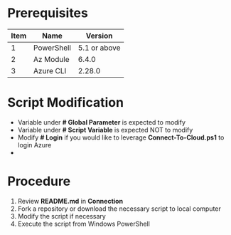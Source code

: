 # Prerequisites
| Item | Name | Version |
| - | - | - | 
| 1 | PowerShell | 5.1 or above |
| 2 | Az Module | 6.4.0 |
| 3 | Azure CLI | 2.28.0 |

# Script Modification
- Variable under **# Global Parameter** is expected to modify
- Variable under **# Script Variable** is expected NOT to modify
- Modify **# Login** if you would like to leverage **Connect-To-Cloud.ps1** to login Azure
- 
# Procedure

1. Review **README.md** in **Connection**
1. Fork a repository or download the necessary script to local computer
1. Modify the script if necessary
1. Execute the script from Windows PowerShell
